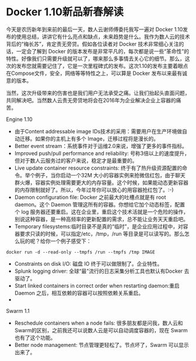 # Docker 1.10新品新春解读

今天是农历新年到来前的最后一天，数人云谢师傅委托我写一遍对 Docker 1.10发布的使用总结，讲讲它有什么亮点和缺点，未来趋势是什么。我作为数人云的技术背后的“梅长苏”，肯定责无旁贷。假如各位读者对 Docker 技术非常细心关注的话，一定会了解到 Docker 的版本发布是非常平凡的，每次都是说一些“革命性”的特性。好像我们只需要升级就可以了，哪来那么多事情去关心它的细节。那么，这次的发布您就需要记住了，它是一次里程碑式的发布。这次1.10的发布主要着眼点在Compose文件，安全，网络等等特性之上，可以算是 Docker 发布以来最有诚意的版本。

当然，这次升级带来的伤害也是我们用户无法承受之痛。让我们抬起头直面问题，共同解决吧。当然数人云责无旁贷地将会在2016年为企业解决企业上容器的痛苦。

Engine 1.10

* 由于Content addressable image IDs技术的采用：需要用户在生产环境做自动迁移。如果你的主机上有多个 Image，迁移过程将是漫长的。
* Better event stream：系统事件对于运维2.0来说，增强了更多的事件指标。
* Improved push/pull performance and reliability: 号称3倍以上的速度提升，但对于数人云服务过的客户来说，稳定才是最重要的。
* Live update container resource constraints: 终于有了热升级资源配置的命令。举个例子，当你启动一个32M 大小的容器实例来抢微信红包，由于聊天群火爆，容器实例处理需要更大的内存容量。这个时候，如果能动态更新容器的内存限制就好了。所以，今年过年你可以放心的用容器抢红包了。:-)
* Daemon configuration file: Docker 之前最大的吐槽点就是有 root daemon。这个 Daemon 管理这所有的容器。你想给它加个动态标签，配置个 log 服务器还要重启。这在企业里，重启这个技术活就是一个危险的操作，别说这种容器，是一种高频率的更新配置的需求，总不能让业务天天重启吧。
* Temporary filesystems:临时目录不是真的“临时”，是企业应用过程中，对容器要求只读的时候，可以指定/etc，/tmp，/run 等目录是可以读写的。那么怎么玩的呢？给你一个例子感受下：
```
docker run -d --read-only --tmpfs /run --tmpfs /tmp IMAGE
```
* Constraints on disk I/O: 磁盘 IO 终于可以做限制了。企业特性。
* Splunk logging driver: 全球“最”流行的日志采集分析工具也默认有Docker 去驱动了。
* Start linked containers in correct order when restarting daemon:重启 Daemon 之后，相互依赖的容器可以按照依赖关系重启。
* 

Swarm 1.1

* Reschedule containers when a node fails: 很多朋友都是问我，数人云和 Swarm的区别，之前我还可以说数人云是可以自动调度容器的，现在 Swarm 也有了这个功能。
* Better node management: 节点管理更轻松了。节点坏了，Swarm 可以显示出来了。
